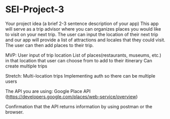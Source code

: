 # SEI-Project-3

Your project idea (a brief 2-3 sentence description of your app)
This app will serve as a trip advisor where you can organizes places you would like to visit on your next trip.  The user can input the location of their next trip and our app will provide a list of attractions and locales that they could visit. The user can then add places to their trip.


MVP:
User input of trip location
List of places(restaurants, museums, etc.) in that location that user can choose from to add to their itinerary
Can create multiple trips



Stretch:
Multi-location trips
Implementing auth so there can be multiple users

The API you are using:
Google Place API (https://developers.google.com/places/web-service/overview)


Confirmation that the API returns information by using postman or the browser.
